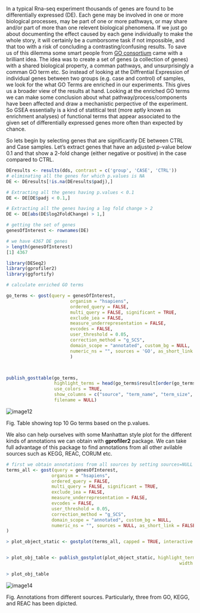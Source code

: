 In a typical Rna-seq experiment thousands of genes are found to be differentially expressed (DE). Each gene may be involved in one or more biological processes, may be part of one or more pathways, or may share and/or part of more than one relevent biological phenomena. If we just go about documenting the effect caused by each gene individually to make the whole story, it will certainly be a cumborsome task if not impossible, and that too with a risk of concluding a contrasting/confusing results. To save us of this dilemma some smart people from [GO consortium](http://geneontology.org/)  came with a brilliant idea. The idea was to create a set of genes (a collection of genes) with a shared biological property, a comman pathways, and unsurprisingly a comman GO term etc. So instead of looking at the Diffrential Expression of individual genes between two groups (e.g. case and control) of samples, we look for the what GO Terms are enriched in our experiments. This gives us a broader view of the results at hand. Looking at the enriched GO terms we can make some conclusion about what pathway/process/components have been affected and draw a mechanistic perpective of the experiment. So GSEA essentially is a kind of statitical test (more aptly known as enrichment analyses) of functional terms that appear associated to the given set of differentially expressed genes more often than expected by chance. 

So lets begin by selecting genes that are significantly DE between CTRL and Case samples. Let’s extract genes that have an adjusted p-value below 0.1 and that show a 2-fold change (either negative or positive) in the case compared to CTRL.

```r
DEresults <- results(dds, contrast = c('group', 'CASE', 'CTRL'))
# eliminating all the genes for which p.values is NA
DE <- DEresults[!is.na(DEresults$padj),]

# Extracting all the genes having p.values < 0.1
DE <- DE[DE$padj < 0.1,]

# Extracting all the genes having a log fold change > 2
DE <- DE[abs(DE$log2FoldChange) > 1,]

# getting the set of genes 
genesOfInterest <- rownames(DE)

# we have 4367 DE genes
> length(genesOfInterest)
[1] 4367

library(DESeq2)
library(gprofiler2)
library(ggfortify)

# calculate enriched GO terms

go_terms <- gost(query = genesOfInterest,
                        organism = "hsapiens",
                        ordered_query = FALSE, 
                        multi_query = FALSE, significant = TRUE,
                        exclude_iea = FALSE, 
                        measure_underrepresentation = FALSE, 
                        evcodes = FALSE, 
                        user_threshold = 0.05, 
                        correction_method = "g_SCS", 
                        domain_scope = "annotated", custom_bg = NULL, 
                        numeric_ns = "", sources = 'GO', as_short_link = FALSE
                        )



publish_gosttable(go_terms, 
                  highlight_terms = head(go_terms$result[order(go_terms$result$p_value),],10),
                  use_colors = TRUE, 
                  show_columns = c("source", "term_name", "term_size", "intersection_size"),
                  filename = NULL)

```
![image12](https://user-images.githubusercontent.com/85447250/217903209-00037714-95cd-4ff6-bd6b-7dcf5d54803e.png)

Fig. Table showing top 10 Go terms based on the p.values.

We also can help ourselves with some Manhattan style plot for the different kinds of annotations we can obtain with **gprofiler2** package. We can take full advantage of this package to find annotations from all other avilable sources such as KEGG, REAC, CORUM etc.

```r
# first we obtain annotations from all sources by setting sources=NULL in gost()
terms_all <- gost(query = genesOfInterest,
                 organism = "hsapiens",
                 ordered_query = FALSE, 
                 multi_query = FALSE, significant = TRUE,
                 exclude_iea = FALSE, 
                 measure_underrepresentation = FALSE, 
                 evcodes = FALSE, 
                 user_threshold = 0.05, 
                 correction_method = "g_SCS", 
                 domain_scope = "annotated", custom_bg = NULL, 
                 numeric_ns = "", sources = NULL, as_short_link = FALSE
)

> plot_object_static <- gostplot(terms_all, capped = TRUE, interactive = F)


> plot_obj_table <- publish_gostplot(plot_object_static, highlight_terms = c("GO:0015850", "REAC:R-HSA-1474244", "KEGG:04080"),
                                                                 width = NA, height = NA, filename = NA)

> plot_obj_table

```

![image14](https://user-images.githubusercontent.com/85447250/217913585-4f1094e9-ecc2-469f-8ed7-a859bfbc6463.png)

Fig. Annotations from different sources. Particularly, three from GO, KEGG, and REAC has been dipicted.





